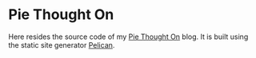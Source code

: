 # Pie Thought On

Here resides the source code of my [Pie Thought On](http://awesomejie.github.io) blog. It is built using the static site generator [Pelican](http://docs.getpelican.com/).

